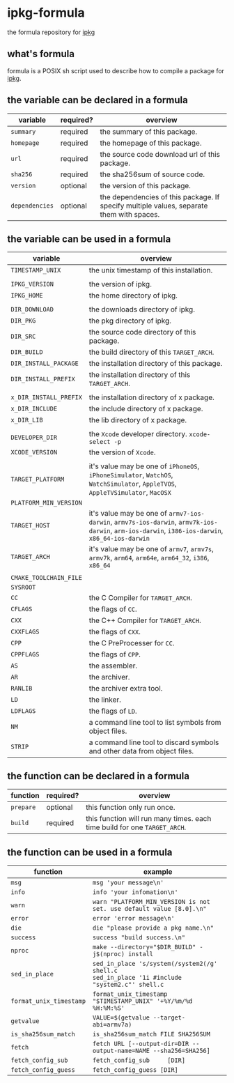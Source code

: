 # ipkg-formula
the formula repository for [ipkg](https://github.com/leleliu008/ipkg)

## what's formula
formula is a POSIX sh script used to describe how to compile a package for [ipkg](https://github.com/leleliu008/ipkg).

## the variable can be declared in a formula
|variable|required?|overview|
|-|-|-|
|`summary`|required|the summary of this package.|
|`homepage`|required|the homepage of this package.|
|`url`|required|the source code download url of this package.|
|`sha256`|required|the sha256sum of source code.|
|`version`|optional|the version of this package.|
|`dependencies`|optional|the dependencies of this package. If specify multiple values, separate them with spaces.|

## the variable can be used in a formula
|variable|overview|
|-|-|
|`TIMESTAMP_UNIX`|the unix timestamp of this installation.|
|||
|`IPKG_VERSION`|the version of ipkg.|
|`IPKG_HOME`|the home directory of ipkg.|
|||
|`DIR_DOWNLOAD`|the downloads directory of ipkg.|
|`DIR_PKG`|the pkg directory of ipkg.|
|`DIR_SRC`|the source code directory of this package.|
|`DIR_BUILD`|the build directory of this `TARGET_ARCH`.|
|`DIR_INSTALL_PACKAGE`|the installation directory of this package.|
|`DIR_INSTALL_PREFIX`|the installation directory of this `TARGET_ARCH`.|
|||
|`x_DIR_INSTALL_PREFIX`|the installation directory of x package.|
|`x_DIR_INCLUDE`|the include directory of x package.|
|`x_DIR_LIB`|the lib directory of x package.|
|||
|`DEVELOPER_DIR`|the `Xcode` developer directory. `xcode-select -p`|
|`XCODE_VERSION`|the version of `Xcode`.|
|||
|`TARGET_PLATFORM`|it's value may be one of `iPhoneOS`, `iPhoneSimulator`, `WatchOS`, `WatchSimulator`, `AppleTVOS`, `AppleTVSimulator`, `MacOSX`|
|`PLATFORM_MIN_VERSION`||
|`TARGET_HOST`|it's value may be one of `armv7-ios-darwin`, `armv7s-ios-darwin`, `armv7k-ios-darwin`, `arm-ios-darwin`, `i386-ios-darwin`, `x86_64-ios-darwin`|
|`TARGET_ARCH`|it's value may be one of `armv7`, `armv7s`, `armv7k`, `arm64`, `arm64e`, `arm64_32`, `i386`, `x86_64`|
|||
|`CMAKE_TOOLCHAIN_FILE`||
|`SYSROOT`||
|`CC`|the C Compiler for `TARGET_ARCH`.|
|`CFLAGS`|the flags of `CC`.|
|`CXX`|the C++ Compiler for `TARGET_ARCH`.|
|`CXXFLAGS`|the flags of `CXX`.|
|`CPP`|the C PreProcesser for `CC`.|
|`CPPFLAGS`|the flags of `CPP`.|
|`AS`|the assembler.|
|`AR`|the archiver.|
|`RANLIB`|the archiver extra tool.|
|`LD`|the linker.|
|`LDFLAGS`|the flags of `LD`.|
|`NM`|a command line tool to list symbols from object files.|
|`STRIP`|a command line tool to discard symbols and other data from object files.|

## the function can be declared in a formula
|function|required?|overview|
|-|-|-|
|`prepare`|optional|this function only run once.|
|`build`|required|this function will run many times. each time build for one `TARGET_ARCH`.|

## the function can be used in a formula
|function|example|
|-|-|
|`msg`|`msg 'your message\n'`|
|`info`|`info 'your infomation\n'`|
|`warn`|`warn "PLATFORM_MIN_VERSION is not set. use default value [8.0].\n"`|
|`error`|`error 'error message\n'`|
|`die`|`die "please provide a pkg name.\n"`|
|`success`|`success "build success.\n"`|
|`nproc`|`make --directory="$DIR_BUILD" -j$(nproc) install`|
|`sed_in_place`|`sed_in_place 's/system(/system2(/g' shell.c`<br>`sed_in_place '1i #include "system2.c"' shell.c`|
|`format_unix_timestamp`|`format_unix_timestamp "$TIMESTAMP_UNIX" '+%Y/%m/%d %H:%M:%S'`|
|`getvalue`|`VALUE=$(getvalue --target-abi=armv7a)`|
|`is_sha256sum_match`|`is_sha256sum_match FILE SHA256SUM`|
|`fetch`|`fetch URL [--output-dir=DIR --output-name=NAME --sha256=SHA256]`|
|`fetch_config_sub`|`fetch_config_sub     [DIR]`|
|`fetch_config_guess`|`fetch_config_guess [DIR]`|
